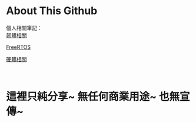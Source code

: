 # About This Github

個人相關筆記：</br>
[韌體相關](https://hackmd.io/@8Ro9pnQxT--GAsJhHwraaQ/SySeAdcG0/edit)</br>

[FreeRTOS](https://hackmd.io/@8Ro9pnQxT--GAsJhHwraaQ/SJKKgpy50)</br>

[硬體相關](https://hackmd.io/@8Ro9pnQxT--GAsJhHwraaQ/H1n8QzzVC)</br>


</br>

# 這裡只純分享~ 無任何商業用途~ 也無宣傳~